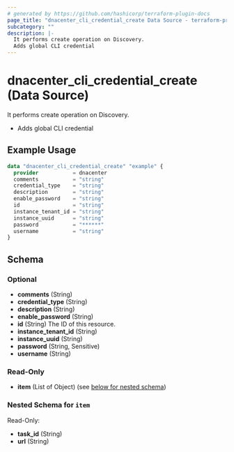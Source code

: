 ```yaml
---
# generated by https://github.com/hashicorp/terraform-plugin-docs
page_title: "dnacenter_cli_credential_create Data Source - terraform-provider-dnacenter"
subcategory: ""
description: |-
  It performs create operation on Discovery.
  Adds global CLI credential
---
```


# dnacenter_cli_credential_create (Data Source)

It performs create operation on Discovery.

- Adds global CLI credential

## Example Usage

```terraform
data "dnacenter_cli_credential_create" "example" {
  provider           = dnacenter
  comments           = "string"
  credential_type    = "string"
  description        = "string"
  enable_password    = "string"
  id                 = "string"
  instance_tenant_id = "string"
  instance_uuid      = "string"
  password           = "******"
  username           = "string"
}
```

<!-- schema generated by tfplugindocs -->
## Schema

### Optional

- **comments** (String)
- **credential_type** (String)
- **description** (String)
- **enable_password** (String)
- **id** (String) The ID of this resource.
- **instance_tenant_id** (String)
- **instance_uuid** (String)
- **password** (String, Sensitive)
- **username** (String)

### Read-Only

- **item** (List of Object) (see [below for nested schema](#nestedatt--item))

<a id="nestedatt--item"></a>
### Nested Schema for `item`

Read-Only:

- **task_id** (String)
- **url** (String)


